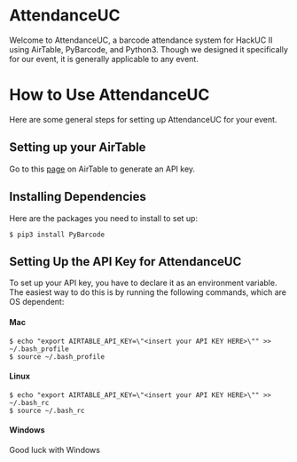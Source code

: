 # AttendanceUC
Welcome to AttendanceUC, a barcode attendance system for HackUC II using AirTable, PyBarcode, and Python3. Though we designed it specifically for our event, it is generally applicable to any event.

# How to Use AttendanceUC
Here are some general steps for setting up AttendanceUC for your event.

## Setting up your AirTable
Go to this [page](https://airtable.com/account) on AirTable to generate an API key.

## Installing Dependencies
Here are the packages you need to install to set up:
```
$ pip3 install PyBarcode
```

## Setting Up the API Key for AttendanceUC
To set up your API key, you have to declare it as an environment variable. The easiest way to do this is by running the following commands, which are OS dependent:

#### Mac
```
$ echo "export AIRTABLE_API_KEY=\"<insert your API KEY HERE>\"" >> ~/.bash_profile
$ source ~/.bash_profile
```

#### Linux
```
$ echo "export AIRTABLE_API_KEY=\"<insert your API KEY HERE>\"" >> ~/.bash_rc
$ source ~/.bash_rc
```

#### Windows
Good luck with Windows
